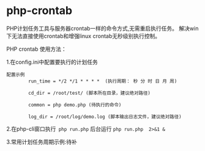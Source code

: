 # php-crontab
PHP计划任务工具与服务器crontab一样的命令方式,无需重启执行任务。
解决win下无法直接使用crontab和增强linux crontab无秒级别执行控制。


PHP crontab 使用方法：
   
1.在config.ini中配置要执行的计划任务

    配置示例 
            run_time = */2 */1 * * * *  (执行周期： 秒 分 时 日 月 周)
     
            cd_dir = /root/test/ (脚本所在目录，建议绝对路径)
             
            common = php demo.php (待执行的命令)
             
            log_dir = /root/log/demo.log (脚本输出日志文件，建议绝对路径)
             
2.在php-cli窗口执行` php run.php`  后台运行  `php run.php  2>&1 &` 

3.常用计划任务周期示例:待补

